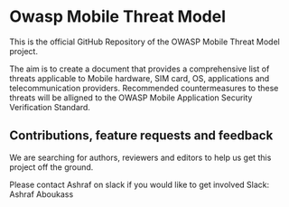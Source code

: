 # Owasp Mobile Threat Model

This is the official GitHub Repository of the OWASP Mobile Threat Model project.

The aim is to create a document that provides a comprehensive list of threats applicable to Mobile hardware, SIM card, OS, applications and telecommunication providers. Recommended countermeasures to these threats will be alligned to the OWASP Mobile Application Security Verification Standard. 

## Contributions, feature requests and feedback
We are searching for authors, reviewers and editors to help us get this project off the ground.

Please contact Ashraf on slack if you would like to get involved Slack: Ashraf Aboukass

